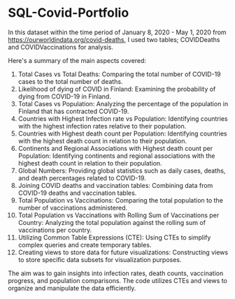 # SQL-Covid-Portfolio

In this dataset within the time period of January 8, 2020 - May 1, 2020  from https://ourworldindata.org/covid-deaths, I used two tables; COVIDDeaths and COVIDVaccinations for analysis.

Here's a summary of the main aspects covered:

1. Total Cases vs Total Deaths: Comparing the total number of COVID-19 cases to the total number of deaths.
2. Likelihood of dying of COVID in Finland: Examining the probability of dying from COVID-19 in Finland.
3. Total Cases vs Population: Analyzing the percentage of the population in Finland that has contracted COVID-19.
4. Countries with Highest Infection rate vs Population: Identifying countries with the highest infection rates relative to their population.
5. Countries with Highest death count per Population: Identifying countries with the highest death count in relation to their population.
6. Continents and Regional Associations with Highest death count per Population: Identifying continents and regional associations with the highest death count in relation to their population.
7. Global Numbers: Providing global statistics such as daily cases, deaths, and death percentages related to COVID-19.
8. Joining COVID deaths and vaccination tables: Combining data from COVID-19 deaths and vaccination tables.
9. Total Population vs Vaccinations: Comparing the total population to the number of vaccinations administered.
10. Total Population vs Vaccinations with Rolling Sum of Vaccinations per Country: Analyzing the total population against the rolling sum of vaccinations per country.
11. Utilizing Common Table Expressions (CTE): Using CTEs to simplify complex queries and create temporary tables.
12. Creating views to store data for future visualizations: Constructing views to store specific data subsets for visualization purposes.

The aim was to gain insights into infection rates, death counts, vaccination progress, and population comparisons. The code utilizes CTEs and views to organize and manipulate the data efficiently.

